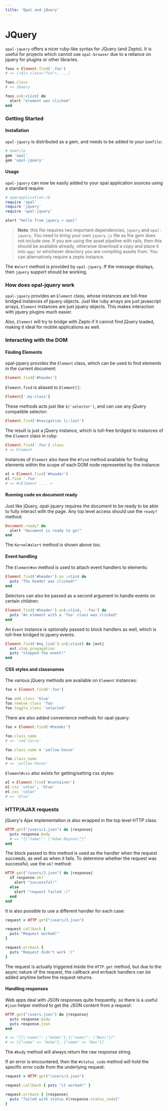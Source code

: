 ```yaml
---
title: 'Opal and jQuery'
---
```


# JQuery

`opal-jquery` offers a nicer ruby-like syntax for JQuery (and Zepto). It is
useful for projects which cannot use `opal-browser` due to a reliance on jquery
for plugins or other libraries.

```ruby
foos = Element.find('.foo')
# => [<div class="foo">, ...]

foos.class
# => JQuery

foos.on(:click) do
  alert "element was clicked"
end
```

### Getting Started

#### Installation

`opal-jquery` is distributed as a gem, and needs to be added to your `Gemfile`:

```ruby
# Gemfile
gem 'opal'
gem 'opal-jquery'
```

#### Usage

`opal-jquery` can now be easily added to your opal application sources using a
standard require:

```ruby
# app/application.rb
require 'opal'
require 'jquery'
require 'opal-jquery'

alert "Hello from jquery + opal"
```

> **Note**: this file requires two important dependencies, `jquery` and `opal-jquery`.
> You need to bring your own `jquery.js` file as the gem does not include one. If
> you are using the asset pipeline with rails, then this should be available
> already, otherwise download a copy and place it into `app/` or whichever directory
> you are compiling assets from. You can alternatively require a zepto instance.

The `#alert` method is provided by `opal-jquery`. If the message displays, then
`jquery` support should be working.

### How does opal-jquery work

`opal-jquery` provides an `Element` class, whose instances are toll-free
bridged instances of jquery objects. Just like ruby arrays are just javascript
arrays, `Element` instances are just jquery objects. This makes interaction
with jquery plugins much easier.

Also, `Element` will try to bridge with Zepto if it cannot find jQuery loaded,
making it ideal for mobile applications as well.

### Interacting with the DOM

#### Finding Elements

opal-jquery provides the `Element` class, which can be used to find elements in
the current document:

```ruby
Element.find('#header')
```

`Element.find` is aliased to `Element[]`:

```ruby
Element['.my-class']
```

These methods acts just like `$('selector')`, and can use any jQuery
compatible selector:

```ruby
Element.find('#navigation li:last')
```

The result is just a jQuery instance, which is toll-free bridged to
instances of the `Element` class in ruby:

```ruby
Element.find('.foo').class
# => Element
```

Instances of `Element` also have the `#find` method available for
finding elements within the scope of each DOM node represented by
the instance:

```ruby
el = Element.find('#header')
el.find '.foo'
# => #<Element .... >
```

#### Running code on document ready

Just like jQuery, opal-jquery requires the document to be ready to
be able to fully interact with the page. Any top level access should
use the `ready?` method:

```ruby
Document.ready? do
  alert "document is ready to go!"
end
```

The `Kernel#alert` method is shown above too.

#### Event handling

The `Element#on` method is used to attach event handlers to elements:

```ruby
Element.find('#header').on :click do
  puts "The header was clicked!"
end
```

Selectors can also be passed as a second argument to handle events
on certain children:

```ruby
Element.find('#header').on(:click, '.foo') do
  puts "An element with a 'foo' class was clicked"
end
```

An `Event` instance is optionally passed to block handlers as well,
which is toll-free bridged to jquery events:

```ruby
Element.find('#my_link').on(:click) do |evt|
  evt.stop_propagation
  puts "stopped the event!"
end
```

#### CSS styles and classnames

The various jQuery methods are available on `Element` instances:

```ruby
foo = Element.find('.foo')

foo.add_class 'blue'
foo.remove_class 'foo'
foo.toggle_class 'selected'
```

There are also added convenience methods for opal-jquery:

```ruby
foo = Element.find('#header')

foo.class_name
# => 'red lorry'

foo.class_name = 'yellow house'

foo.class_name
# => 'yellow house'
```

`Element#css` also exists for getting/setting css styles:

```ruby
el = Element.find('#container')
el.css 'color', 'blue'
el.css 'color'
# => 'blue'
```

### HTTP/AJAX requests

jQuery's Ajax implementation is also wrapped in the top level HTTP
class.

```ruby
HTTP.get("/users/1.json") do |response|
  puts response.body
  # => "{\"name\": \"Adam Beynon\"}"
end
```

The block passed to this method is used as the handler when the request
succeeds, as well as when it fails. To determine whether the request
was successful, use the `ok?` method:

```ruby
HTTP.get("/users/2.json") do |response|
  if response.ok?
    alert "successful!"
  else
    alert "request failed :("
  end
end
```

It is also possible to use a different handler for each case:

```ruby
request = HTTP.get("/users/3.json")

request.callback {
  puts "Request worked!"
}

request.errback {
  puts "Request didn't work :("
}
```

The request is actually triggered inside the `HTTP.get` method, but due
to the async nature of the request, the callback and errback handlers can
be added anytime before the request returns.

#### Handling responses

Web apps deal with JSON responses quite frequently, so there is a useful
`#json` helper method to get the JSON content from a request:

```ruby
HTTP.get("/users.json") do |response|
  puts response.body
  puts response.json
end

# => "[{\"name\": \"Adam\"},{\"name\": \"Ben\"}]"
# => [{"name" => "Adam"}, {"name" => "Ben"}]
```

The `#body` method will always return the raw response string.

If an error is encountered, then the `#status_code` method will hold the
specific error code from the underlying request:

```ruby
request = HTTP.get("/users/3.json")

request.callback { puts "it worked!" }

request.errback { |response|
  puts "failed with status #{response.status_code}"
}
```
